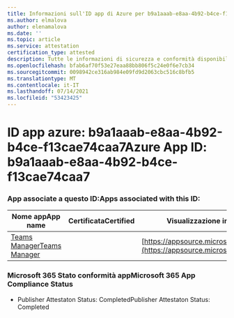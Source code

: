 ```yaml
---
title: Informazioni sull'ID app di Azure per b9a1aaab-e8aa-4b92-b4ce-f13cae74caa7
ms.author: elmalova
author: elenamalova
ms.date: ''
ms.topic: article
ms.service: attestation
certification_type: attested
description: Tutte le informazioni di sicurezza e conformità disponibili per b9a1aaab-e8aa-4b92-b4ce-f13cae74caa7.
ms.openlocfilehash: bfab6af70f53e27eaa88bb806f5c24e0f6e7cb34
ms.sourcegitcommit: 0098942ce316ab984e09fd9d2063cbc516c8bfb5
ms.translationtype: MT
ms.contentlocale: it-IT
ms.lasthandoff: 07/14/2021
ms.locfileid: "53423425"
---
```

# <a name="azure-app-id-b9a1aaab-e8aa-4b92-b4ce-f13cae74caa7"></a><span data-ttu-id="fd1c5-103">ID app azure: b9a1aaab-e8aa-4b92-b4ce-f13cae74caa7</span><span class="sxs-lookup"><span data-stu-id="fd1c5-103">Azure App ID: b9a1aaab-e8aa-4b92-b4ce-f13cae74caa7</span></span>


### <a name="apps-associated-with-this-id"></a><span data-ttu-id="fd1c5-104">App associate a questo ID:</span><span class="sxs-lookup"><span data-stu-id="fd1c5-104">Apps associated with this ID:</span></span>
| <span data-ttu-id="fd1c5-105">**Nome app**</span><span class="sxs-lookup"><span data-stu-id="fd1c5-105">**App name**</span></span> | <span data-ttu-id="fd1c5-106">**Certificata**</span><span class="sxs-lookup"><span data-stu-id="fd1c5-106">**Certified**</span></span> | <span data-ttu-id="fd1c5-107">**Visualizzazione in AppSource**</span><span class="sxs-lookup"><span data-stu-id="fd1c5-107">**View in AppSource**</span></span> |
|-|-|-|
| [<span data-ttu-id="fd1c5-108">Teams Manager</span><span class="sxs-lookup"><span data-stu-id="fd1c5-108">Teams Manager</span></span>](https://docs.microsoft.com/en-us/microsoft-365-app-certification/forward/WA200000764) |  | [https://appsource.microsoft.com/product/office/WA200000764](https://appsource.microsoft.com/product/office/WA200000764) |

### <a name="microsoft-365-app-compliance-status"></a><span data-ttu-id="fd1c5-109">Microsoft 365 Stato conformità app</span><span class="sxs-lookup"><span data-stu-id="fd1c5-109">Microsoft 365 App Compliance Status</span></span>
- <span data-ttu-id="fd1c5-110">Publisher Attestaton Status: Completed</span><span class="sxs-lookup"><span data-stu-id="fd1c5-110">Publisher Attestaton Status: Completed</span></span>
